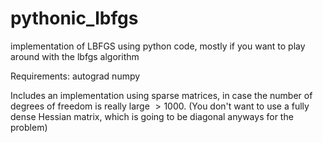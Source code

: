 # pythonic_lbfgs
implementation of LBFGS using python code, mostly if you want to play around with the lbfgs algorithm

Requirements:
autograd
numpy

Includes an implementation using sparse matrices, in case the number of degrees of freedom is really large $>1000$. (You don't want to use a fully dense Hessian matrix, which is going to be diagonal anyways for the problem)

